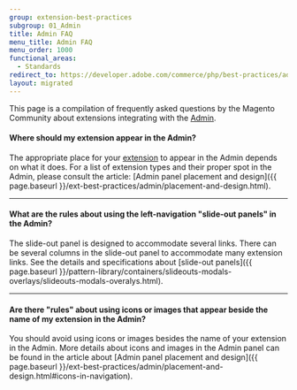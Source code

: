 ```yaml
---
group: extension-best-practices
subgroup: 01_Admin
title: Admin FAQ
menu_title: Admin FAQ
menu_order: 1000
functional_areas:
  - Standards
redirect_to: https://developer.adobe.com/commerce/php/best-practices/admin/faq/
layout: migrated
---
```


This page is a compilation of frequently asked questions by the Magento Community about extensions integrating with the [Admin](https://glossary.magento.com/admin).

#### Where should my extension appear in the Admin?

The appropriate place for your [extension](https://glossary.magento.com/extension) to appear in the Admin depends on what it does. For a list of extension types and their proper spot in the Admin, please consult the article: [Admin panel placement and design]({{ page.baseurl }}/ext-best-practices/admin/placement-and-design.html).

____

#### What are the rules about using the left-navigation "slide-out panels" in the Admin?

The slide-out panel is designed to accommodate several links. There can be several columns in the slide-out panel to accommodate many extension links. See the details and specifications about [slide-out panels]({{ page.baseurl }}/pattern-library/containers/slideouts-modals-overlays/slideouts-modals-overalys.html).

____

#### Are there "rules" about using icons or images that appear beside the name of my extension in the Admin?

You should avoid using icons or images besides the name of your extension in the Admin. More details about icons and images in the Admin panel can be found in the article about [Admin panel placement and design]({{ page.baseurl }}/ext-best-practices/admin/placement-and-design.html#icons-in-navigation).
